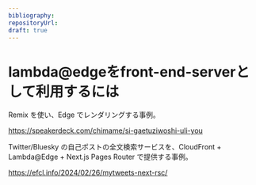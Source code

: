 ```yaml
---
bibliography: 
repositoryUrl:
draft: true
---
```


# lambda@edgeをfront-end-serverとして利用するには

Remix を使い、Edge でレンダリングする事例。

https://speakerdeck.com/chimame/si-gaetuziwoshi-uli-you

Twitter/Bluesky の自己ポストの全文検索サービスを、CloudFront + Lambda@Edge + Next.js Pages Router で提供する事例。

https://efcl.info/2024/02/26/mytweets-next-rsc/
